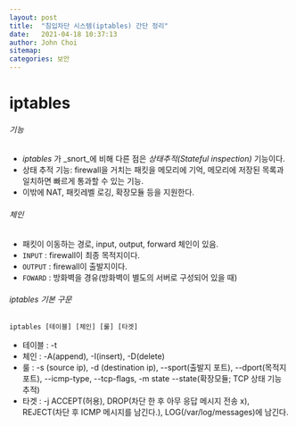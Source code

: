 ```yaml
---
layout: post
title:  "침입차단 시스템(iptables) 간단 정리"
date:   2021-04-18 10:37:13
author: John Choi
sitemap:
categories: 보안
---
```


# iptables
###### 기능
- _iptables_ 가 _snort_에  비해 다른 점은 _상태추적(Stateful inspection)_ 기능이다.
- 상태 추적 기능: firewall을 거치는 패킷을 메모리에 기억, 메모리에 저장된 목록과 일치하면 빠르게 통과할 수 있는 기능.
- 이밖에 NAT, 패킷레벨 로깅, 확장모듈 등을 지원한다.

###### 체인
- 패킷이 이동하는 경로, input, output, forward 체인이 있음.
- `INPUT` : firewall이 최종 목적지이다.
- `OUTPUT` : firewall이 출발지이다.
- `FOWARD` : 방화벽을 경유(방화벽이 별도의 서버로 구성되어 있을 때)

###### iptables 기본 구문
````html
iptables [테이블] [체인] [룰] [타겟]
````
- 테이블 : -t
- 체인 : -A(append), -I(insert), -D(delete)
- 룰 : -s (source ip), -d (destination ip), --sport(출발지 포트), --dport(목적지 포트), --icmp-type, --tcp-flags, -m state --state(확장모듈; TCP 상태 기능 추적)
- 타겟 : -j ACCEPT(허용), DROP(차단 한 후 아무 응답 메시지 전송 x), REJECT(차단 후 ICMP 메시지를 남긴다.), LOG(/var/log/messages)에 남긴다.


